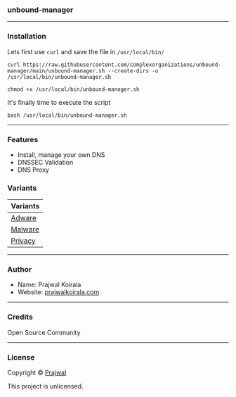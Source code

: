 ### unbound-manager

---
### Installation
Lets first use `curl` and save the file in `/usr/local/bin/`
```
curl https://raw.githubusercontent.com/complexorganizations/unbound-manager/main/unbound-manager.sh --create-dirs -o /usr/local/bin/unbound-manager.sh
```
```
chmod +x /usr/local/bin/unbound-manager.sh
```
It's finally time to execute the script
```
bash /usr/local/bin/unbound-manager.sh
```
---
### Features
- Install, manage your own DNS
- DNSSEC Validation
- DNS Proxy

### Variants
| Variants               |
| ---------------------  |
| [Adware](https://raw.githubusercontent.com/complexorganizations/unbound-manager/main/configs/adware) |
| [Malware](https://raw.githubusercontent.com/complexorganizations/unbound-manager/main/configs/malware) |
| [Privacy](https://raw.githubusercontent.com/complexorganizations/unbound-manager/main/configs/privacy) |


---
### Author
* Name: Prajwal Koirala
* Website: [prajwalkoirala.com](https://www.prajwalkoirala.com)

---
### Credits
Open Source Community

---
### License
Copyright © [Prajwal](https://github.com/prajwal-koirala)

This project is unlicensed.
